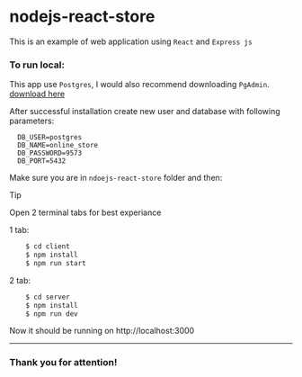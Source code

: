 # nodejs-react-store
This is an example of web application using `React` and `Express js`

### To run local:
This app use `Postgres`, I would also recommend downloading `PgAdmin`.
[download here](https://www.postgresql.org/download/)

After successful installation create new user and database with following parameters:
```env
  DB_USER=postgres
  DB_NAME=online_store
  DB_PASSWORD=9573
  DB_PORT=5432
```
Make sure you are in `ndoejs-react-store` folder and then:
>[!TIP]
>Open 2 terminal tabs for best experiance

1 tab:
```sh
    $ cd client
    $ npm install
    $ npm run start
```
2 tab:
```sh
    $ cd server
    $ npm install
    $ npm run dev
```
Now it should be running on http://localhost:3000

___
### Thank you for attention!
